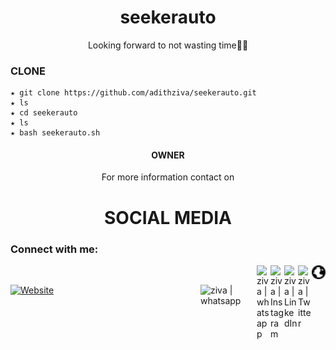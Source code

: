 <h1 align="center">seekerauto</h1>
<p align="center">
Looking forward to not wasting time🏴‍☠️
</p>


### CLONE
```
★ git clone https://github.com/adithziva/seekerauto.git
★ ls
★ cd seekerauto
★ ls
★ bash seekerauto.sh
```
<h4 align="center">OWNER</h4>
<p align="center">For more information contact on</p>
<h1 align="center">SOCIAL MEDIA</h1>

### Connect with me:


[<img align="right" alt="blvcksec.com" width="22px" src="https://raw.githubusercontent.com/iconic/open-iconic/master/svg/globe.svg" />][website]
[<img align="right" alt="ziva | Twitter" width="22px" src="https://cdn.jsdelivr.net/npm/simple-icons@v3/icons/twitter.svg" />][twitter]
[<img align="right" alt="ziva | LinkedIn" width="22px" src="https://cdn.jsdelivr.net/npm/simple-icons@v3/icons/linkedin.svg" />][linkedin]
[<img align="right" alt="ziva | Instagram" width="22px" src="https://cdn.jsdelivr.net/npm/simple-icons@v3/icons/instagram.svg" />][instagram]
[<img align="right" alt="ziva | whatsapp" width="22px" src="https://cdn.jsdelivr.net/npm/simple-icons@v3/icons/whatsapp.svg" />][twitter]

<br/>

[website]: http://blvcksec.ml
[twitter]: #
[instagram]: https://instagram.com/mr_ziva_
[linkedin]: #
[whatsapp]: #

[<img align="right" alt="ziva | whatsapp" width="90px" src="https://img.shields.io/badge/Find%20-Location-green" />][twitter]

[![Website](https://img.shields.io/badge/Find%20-Location-green)](https://blvcksec.ml)
